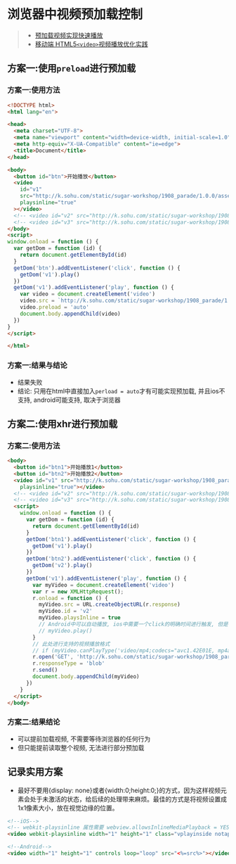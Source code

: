 # 浏览器中视频预加载控制

> * [预加载视频实现快速播放](https://juejin.im/entry/5badd1e65188255c880acc28)
> * [移动端 HTML5`<video>`视频播放优化实践](https://zhaoda.net/2014/10/30/html5-video-optimization/)

## 方案一:使用`preload`进行预加载

### 方案一:使用方法

```html
<!DOCTYPE html>
<html lang="en">

<head>
  <meta charset="UTF-8">
  <meta name="viewport" content="width=device-width, initial-scale=1.0">
  <meta http-equiv="X-UA-Compatible" content="ie=edge">
  <title>Document</title>
</head>

<body>
  <button id="btn">开始播放</button>
  <video
    id="v1"
    src="http://k.sohu.com/static/sugar-workshop/1908_parade/1.0.0/asset/c1/video.mp4"
    playsinline="true"
  ></video>
  <!-- <video id="v2" src="http://k.sohu.com/static/sugar-workshop/1908_parade/1.0.0/asset/c2/video.mp4"></video> -->
  <!-- <video id="v3" src="http://k.sohu.com/static/sugar-workshop/1908_parade/1.0.0/asset/c3/video.mp4"></video> -->
</body>
<script>
window.onload = function () {
  var getDom = function (id) {
    return document.getElementById(id)
  }
  getDom('btn').addEventListener('click', function () {
    getDom('v1').play()
  })
  getDom('v1').addEventListener('play', function () {
    var video = document.createElement('video')
    video.src = `http://k.sohu.com/static/sugar-workshop/1908_parade/1.0.0/asset/c1/video.mp4`
    video.preload = 'auto'
    document.body.appendChild(video)
  })
}
</script>

</html>
```

### 方案一:结果与结论

* 结果失败
* 结论: 只用在html中直接加入`perload = auto`才有可能实现预加载, 并且ios不支持, android可能支持, 取决于浏览器

## 方案二:使用xhr进行预加载

### 方案二:使用方法

```html
<body>
  <button id="btn1">开始播放1</button>
  <button id="btn2">开始播放2</button>
  <video id="v1" src="http://k.sohu.com/static/sugar-workshop/1908_parade/1.0.0/asset/c1/video.mp4"
    playsinline="true"></video>
  <!-- <video id="v2" src="http://k.sohu.com/static/sugar-workshop/1908_parade/1.0.0/asset/c2/video.mp4"></video> -->
  <!-- <video id="v3" src="http://k.sohu.com/static/sugar-workshop/1908_parade/1.0.0/asset/c3/video.mp4"></video> -->
  <script>
    window.onload = function () {
      var getDom = function (id) {
        return document.getElementById(id)
      }
      getDom('btn1').addEventListener('click', function () {
        getDom('v1').play()
      })
      getDom('btn2').addEventListener('click', function () {
        getDom('v2').play()
      })
      getDom('v1').addEventListener('play', function () {
        var myVideo = document.createElement('video')
        var r = new XMLHttpRequest();
        r.onload = function () {
          myVideo.src = URL.createObjectURL(r.response)
          myVideo.id = 'v2'
          myVideo.playsInline = true
          // Android中可以自动播放, ios中需要一个click的明确时间进行触发, 但是都可以支持load加载事件
          // myVideo.play()
        }
        // 此处进行支持的视频播放格式
        // if (myVideo.canPlayType('video/mp4;codecs="avc1.42E01E, mp4a.40.2"'))
        r.open('GET', 'http://k.sohu.com/static/sugar-workshop/1908_parade/1.0.0/asset/c2/video.mp4')
        r.responseType = 'blob'
        r.send()
        document.body.appendChild(myVideo)
      })
    }
  </script>
</body>
```

### 方案二:结果结论

* 可以提前加载视频, 不需要等待浏览器的任何行为
* 但只能提前读取整个视频, 无法进行部分预加载

## 记录实用方案

* 最好不要用{display: none}或者{width:0;height:0;}的方式，因为这样视频元素会处于未激活的状态，给后续的处理带来麻烦。最佳的方式是将视频设置成1x1像素大小，放在视觉边缘的位置。

```html
<!--iOS-->
<!-- webkit-playsinline 属性需要 webview.allowsInlineMediaPlayback = YES -->
<video webkit-playsinline width="1" height="1" class="vplayinside notaplink" x-webkit-airplay controls loop="loop" src="<%=src%>"></video>

<!--Android-->
<video width="1" height="1" controls loop="loop" src="<%=src%>"></video>
```
